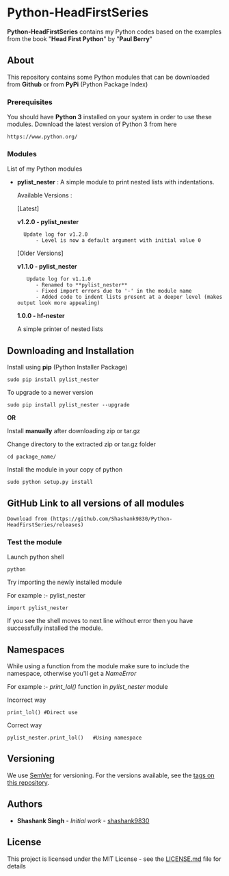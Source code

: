 # Python-HeadFirstSeries

**Python-HeadFirstSeries** contains my Python codes based on the examples from the book "**Head First Python**" by "**Paul Berry**"

## About

This repository contains some Python modules that can be downloaded from **Github** or from **PyPi** (Python Package Index)

### Prerequisites

You should have **Python 3** installed on your system in order to use these modules.
Download the latest version of Python 3 from here

```
https://www.python.org/
```

### Modules

List of my Python modules

* **pylist_nester** : A simple module to print nested lists with indentations.
	
	Available Versions : 

	[Latest]

	**v1.2.0 - pylist_nester**

		Update log for v1.2.0
			- Level is now a default argument with initial value 0

	[Older Versions]
						 
	**v1.1.0 - pylist_nester**
						 
		 Update log for v1.1.0
			- Renamed to **pylist_nester**
			- Fixed import errors due to '-' in the module name
			- Added code to indent lists present at a deeper level (makes output look more appealing)

	**1.0.0 - hf-nester**

	A simple printer of nested lists

## Downloading and Installation

Install using **pip** (Python Installer Package)

```
sudo pip install pylist_nester
```

To upgrade to a newer version

```
sudo pip install pylist_nester --upgrade
```

**OR**

Install **manually** after downloading zip or tar.gz

Change directory to the extracted zip or tar.gz folder
```
cd package_name/
```

Install the module in your copy of python

```
sudo python setup.py install
```

## GitHub Link to all versions of all modules
	
	Download from (https://github.com/Shashank9830/Python-HeadFirstSeries/releases)

### Test the module

Launch python shell
```
python
```

Try importing the newly installed module

For example :- pylist_nester

```
import pylist_nester
```

If you see the shell moves to next line without error then you have successfully installed the module.

## Namespaces

While using a function from the module make sure to include the namespace, otherwise you'll get a *NameError*

For example :- *print_lol()* function in *pylist_nester* module

Incorrect way
```
print_lol()	#Direct use
```

Correct way
```
pylist_nester.print_lol()	#Using namespace
```

## Versioning

We use [SemVer](http://semver.org/) for versioning.
For the versions available, see the [tags on this repository](https://github.com/shashank9830/Python-HeadFirstSeries/tags). 

## Authors

* **Shashank Singh** - *Initial work* - [shashank9830](https://github.com/shashank9830)

## License

This project is licensed under the MIT License - see the [LICENSE.md](LICENSE.md) file for details